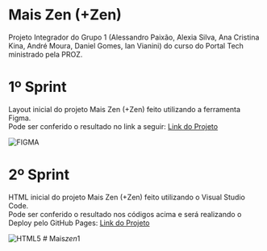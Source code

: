 # Mais Zen (+Zen)
 Projeto Integrador do Grupo 1 (Alessandro Paixão, Alexia Silva, Ana Cristina Kina, André Moura, Daniel Gomes, Ian Vianini) do curso do Portal Tech ministrado pela PROZ.
# 1º Sprint
 Layout inicial do projeto Mais Zen (+Zen) feito utilizando a ferramenta Figma.<br>
 Pode ser conferido o resultado no link a seguir: [Link do Projeto](https://www.figma.com/file/bwcoySY6wkZhpfIscBFknN/Mais-Zen-(%2BZen)?node-id=0%3A1&t=Cg0X74c3o03idgj7-1)

 ![FIGMA](https://img.shields.io/badge/Figma-F24E1E?style=for-the-badge&logo=figma&logoColor=white)
# 2º Sprint
 HTML inicial do projeto Mais Zen (+Zen) feito utilizando o Visual Studio Code.<br>
 Pode ser conferido o resultado nos códigos acima e será realizando o Deploy pelo GitHub Pages: [Link do Projeto](https:/www.google.com)

 ![HTML5](https://img.shields.io/badge/HTML5-E34F26?style=for-the-badge&logo=html5&logoColor=white)
#   M a i s _ z e n _ 1  
 